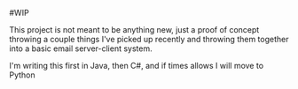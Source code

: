 #WIP

This project is not meant to be anything new, just a proof of concept throwing a couple things I've picked up recently 
and throwing them together into a basic email server-client system.

I'm writing this first in Java, then C#, and if times allows I will move to Python
